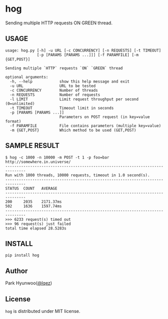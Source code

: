 hog
===

Sending multiple HTTP requests ON GREEN thread. 


USAGE
-----

    usage: hog.py [-h] -u URL [-c CONCURRENCY] [-n REQUESTS] [-t TIMEOUT]
                  [-p [PARAMS [PARAMS ...]]] [-f PARAMFILE] [-m {GET,POST}]

    Sending multiple `HTTP` requests `ON` `GREEN` thread

    optional arguments:
      -h, --help            show this help message and exit
      -u URL                URL to be tested
      -c CONCURRENCY        Number of threads
      -n REQUESTS           Number of requests
      -l LIMIT              Limit request throughput per second (0=unlimited)
      -t TIMEOUT            Timeout limit in seconds
      -p [PARAMS [PARAMS ...]]
                            Parameters on POST request (in key=value format)
      -f PARAMFILE          File contains parameters (multiple key=value)
      -m {GET,POST}         Which method to be used (GET,POST)


SAMPLE RESULT
-------------

    $ hog -c 1000 -n 10000 -m POST -t 1 -p foo=bar http://somewhere.in.universe/
    -------------------------------------------------------------------------------
    Run with 1000 threads, 10000 requests, timeout in 1.0 second(s).
    -------------------------------------------------------------------------------
    STATUS	COUNT	AVERAGE
    -------------------------------------------------------------------------------
    200	    2035	2171.37ms
    502	    1636	1597.74ms
    -------------------------------------------------------------------------------
    >>> 6233 request(s) timed out
    >>> 96 request(s) just failed
    total time elapsed 28.5283s


INSTALL
-------

    pip install hog


Author
------

Park Hyunwoo([@lqez](https://twitter.com/lqez))


License
-------

`hog` is distributed under MIT license.
